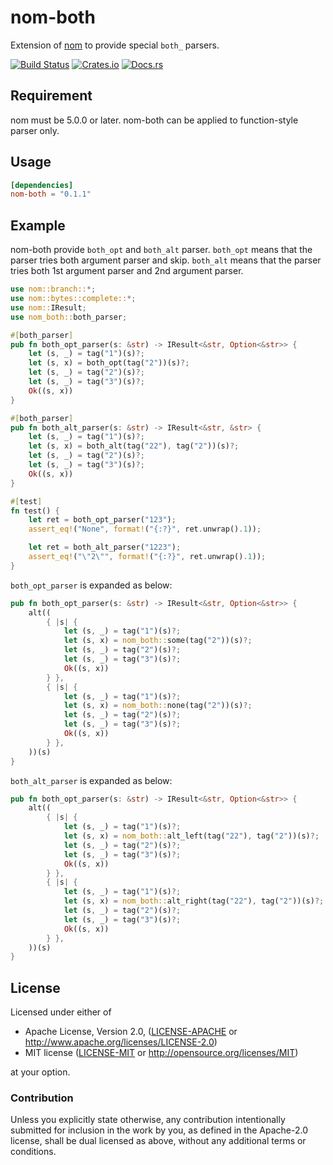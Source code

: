 # nom-both
Extension of [nom](https://github.com/Geal/nom) to provide special `both_` parsers.

[![Build Status](https://dev.azure.com/dalance/nom-both/_apis/build/status/dalance.nom-both?branchName=master)](https://dev.azure.com/dalance/nom-both/_build/latest?definitionId=1&branchName=master)
[![Crates.io](https://img.shields.io/crates/v/nom-both.svg)](https://crates.io/crates/nom-both)
[![Docs.rs](https://docs.rs/nom-both/badge.svg)](https://docs.rs/nom-both)

## Requirement

nom must be 5.0.0 or later.
nom-both can be applied to function-style parser only.

## Usage

```Cargo.toml
[dependencies]
nom-both = "0.1.1"
```

## Example

nom-both provide `both_opt` and `both_alt` parser.
`both_opt` means that the parser tries both argument parser and skip.
`both_alt` means that the parser tries both 1st argument parser and 2nd argument parser.

```rust
use nom::branch::*;
use nom::bytes::complete::*;
use nom::IResult;
use nom_both::both_parser;

#[both_parser]
pub fn both_opt_parser(s: &str) -> IResult<&str, Option<&str>> {
    let (s, _) = tag("1")(s)?;
    let (s, x) = both_opt(tag("2"))(s)?;
    let (s, _) = tag("2")(s)?;
    let (s, _) = tag("3")(s)?;
    Ok((s, x))
}

#[both_parser]
pub fn both_alt_parser(s: &str) -> IResult<&str, &str> {
    let (s, _) = tag("1")(s)?;
    let (s, x) = both_alt(tag("22"), tag("2"))(s)?;
    let (s, _) = tag("2")(s)?;
    let (s, _) = tag("3")(s)?;
    Ok((s, x))
}

#[test]
fn test() {
    let ret = both_opt_parser("123");
    assert_eq!("None", format!("{:?}", ret.unwrap().1));

    let ret = both_alt_parser("1223");
    assert_eq!("\"2\"", format!("{:?}", ret.unwrap().1));
}
```

`both_opt_parser` is expanded as below:

```rust
pub fn both_opt_parser(s: &str) -> IResult<&str, Option<&str>> {
    alt((
        { |s| {
            let (s, _) = tag("1")(s)?;
            let (s, x) = nom_both::some(tag("2"))(s)?;
            let (s, _) = tag("2")(s)?;
            let (s, _) = tag("3")(s)?;
            Ok((s, x))
        } },
        { |s| {
            let (s, _) = tag("1")(s)?;
            let (s, x) = nom_both::none(tag("2"))(s)?;
            let (s, _) = tag("2")(s)?;
            let (s, _) = tag("3")(s)?;
            Ok((s, x))
        } },
    ))(s)
}
```

`both_alt_parser` is expanded as below:

```rust
pub fn both_opt_parser(s: &str) -> IResult<&str, Option<&str>> {
    alt((
        { |s| {
            let (s, _) = tag("1")(s)?;
            let (s, x) = nom_both::alt_left(tag("22"), tag("2"))(s)?;
            let (s, _) = tag("2")(s)?;
            let (s, _) = tag("3")(s)?;
            Ok((s, x))
        } },
        { |s| {
            let (s, _) = tag("1")(s)?;
            let (s, x) = nom_both::alt_right(tag("22"), tag("2"))(s)?;
            let (s, _) = tag("2")(s)?;
            let (s, _) = tag("3")(s)?;
            Ok((s, x))
        } },
    ))(s)
}
```

## License

Licensed under either of

 * Apache License, Version 2.0, ([LICENSE-APACHE](LICENSE-APACHE) or http://www.apache.org/licenses/LICENSE-2.0)
 * MIT license ([LICENSE-MIT](LICENSE-MIT) or http://opensource.org/licenses/MIT)

at your option.

### Contribution

Unless you explicitly state otherwise, any contribution intentionally
submitted for inclusion in the work by you, as defined in the Apache-2.0
license, shall be dual licensed as above, without any additional terms or
conditions.
